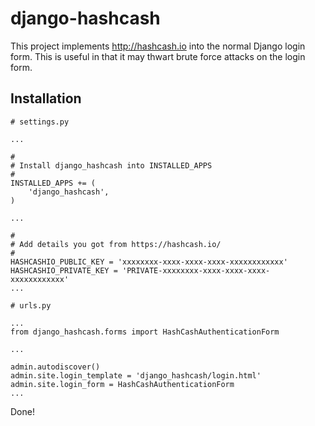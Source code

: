 django-hashcash
===============

This project implements http://hashcash.io into the normal Django login form.
This is useful in that it may thwart brute force attacks on the login form.


Installation
------------

````
# settings.py

...

#
# Install django_hashcash into INSTALLED_APPS
#
INSTALLED_APPS += (
    'django_hashcash',
)

...

#
# Add details you got from https://hashcash.io/
#
HASHCASHIO_PUBLIC_KEY = 'xxxxxxxx-xxxx-xxxx-xxxx-xxxxxxxxxxxx'
HASHCASHIO_PRIVATE_KEY = 'PRIVATE-xxxxxxxx-xxxx-xxxx-xxxx-xxxxxxxxxxxx'
...
````

````
# urls.py

...
from django_hashcash.forms import HashCashAuthenticationForm

...

admin.autodiscover()
admin.site.login_template = 'django_hashcash/login.html'
admin.site.login_form = HashCashAuthenticationForm
...
````

Done!